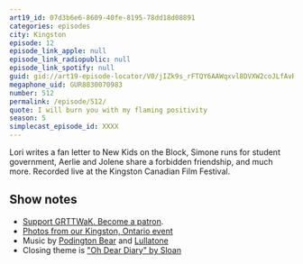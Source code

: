 ```yaml
---
art19_id: 07d3b6e6-8609-40fe-8195-78dd18d08891
categories: episodes
city: Kingston
episode: 12
episode_link_apple: null
episode_link_radiopublic: null
episode_link_spotify: null
guid: gid://art19-episode-locator/V0/jIZk9s_rFTQY6AAWqxvl8DVXW2coJLfAvROxQPwuCYk
megaphone_uid: GUR8830070983
number: 512
permalink: /episode/512/
quote: I will burn you with my flaming positivity
season: 5
simplecast_episode_id: XXXX
---
```


Lori writes a fan letter to New Kids on the Block, Simone runs for student government, Aerlie and Jolene share a forbidden friendship, and much more. Recorded live at the Kingston Canadian Film Festival.

## Show notes
* [Support GRTTWaK. Become a patron](https://grownupsreadthingstheywroteaskids.com/support/?utm_source=podcast&utm_medium=referral&utm_campaign=512).
* [Photos from our Kingston, Ontario event](https://www.facebook.com/media/set/?set=a.10155716477083600.1073741915.121054468599&type=1&l=8a39c9af3c)
* Music by [Podington Bear](https://geo.itunes.apple.com/us/artist/podington-bear/id250459572?at=10lR7u&mt=1&app=music) and [Lullatone](https://geo.itunes.apple.com/us/artist/lullatone/id34467705?at=10lR7u&mt=1&app=music)
* Closing theme is ["Oh Dear Diary" by Sloan](http://sloan.spinshop.com/details/9850)